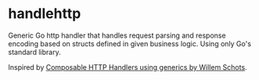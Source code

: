 # handlehttp

Generic Go http handler that handles request parsing and response encoding based on structs defined in given business logic. Using only Go's standard library.

Inspired by [Composable HTTP Handlers using generics by Willem Schots](https://www.willem.dev/articles/generic-http-handlers/).

